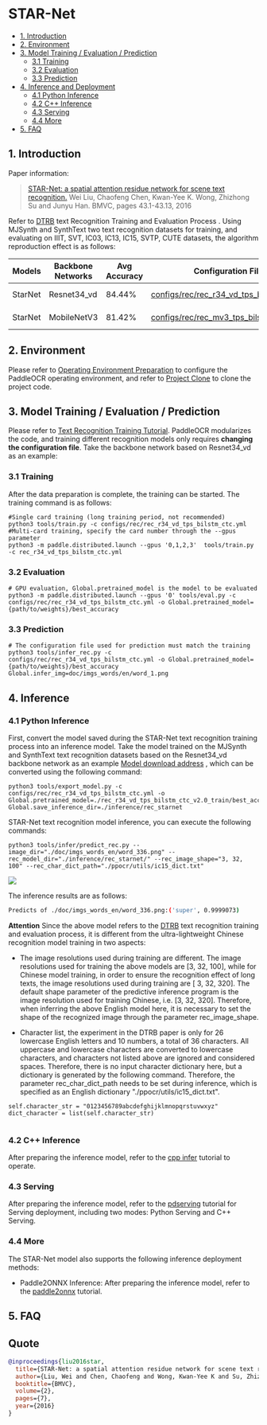 # STAR-Net

- [1. Introduction](#1)
- [2. Environment](#2)
- [3. Model Training / Evaluation / Prediction](#3)
    - [3.1 Training](#3-1)
    - [3.2 Evaluation](#3-2)
    - [3.3 Prediction](#3-3)
- [4. Inference and Deployment](#4)
    - [4.1 Python Inference](#4-1)
    - [4.2 C++ Inference](#4-2)
    - [4.3 Serving](#4-3)
    - [4.4 More](#4-4)
- [5. FAQ](#5)

<a name="1"></a>
## 1. Introduction

Paper information:
> [STAR-Net: a spatial attention residue network for scene text recognition.](http://www.bmva.org/bmvc/2016/papers/paper043/paper043.pdf)
> Wei Liu, Chaofeng Chen, Kwan-Yee K. Wong, Zhizhong Su and Junyu Han.
> BMVC, pages 43.1-43.13, 2016

Refer to [DTRB](https://arxiv.org/abs/1904.01906) text Recognition Training and Evaluation Process . Using MJSynth and SynthText two text recognition datasets for training, and evaluating on IIIT, SVT, IC03, IC13, IC15, SVTP, CUTE datasets, the algorithm reproduction effect is as follows:

|Models|Backbone Networks|Avg Accuracy|Configuration Files|Download Links|
| --- | --- | --- | --- | --- |
|StarNet|Resnet34_vd|84.44%|[configs/rec/rec_r34_vd_tps_bilstm_ctc.yml](../../configs/rec/rec_r34_vd_tps_bilstm_ctc.yml)|[trained model](https://paddleocr.bj.bcebos.com/dygraph_v2.0/en/rec_r34_vd_tps_bilstm_ctc_v2.0_train.tar)|
|StarNet|MobileNetV3|81.42%|[configs/rec/rec_mv3_tps_bilstm_ctc.yml](../../configs/rec/rec_mv3_tps_bilstm_ctc.yml)|[ trained model](https://paddleocr.bj.bcebos.com/dygraph_v2.0/en/rec_mv3_tps_bilstm_ctc_v2.0_train.tar)|


<a name="2"></a>
## 2. Environment
Please refer to [Operating Environment Preparation](./environment_en.md) to configure the PaddleOCR operating environment, and refer to [Project Clone](./clone_en.md) to clone the project code.

<a name="3"></a>
## 3. Model Training / Evaluation / Prediction

Please refer to [Text Recognition Training Tutorial](./recognition_en.md). PaddleOCR modularizes the code, and training different recognition models only requires **changing the configuration file**. Take the backbone network based on Resnet34_vd as an example:

<a name="3-1"></a>
### 3.1 Training
After the data preparation is complete, the training can be started. The training command is as follows:

````
#Single card training (long training period, not recommended)
python3 tools/train.py -c configs/rec/rec_r34_vd_tps_bilstm_ctc.yml #Multi-card training, specify the card number through the --gpus parameter
python3 -m paddle.distributed.launch --gpus '0,1,2,3'  tools/train.py -c rec_r34_vd_tps_bilstm_ctc.yml
 ````

<a name="3-2"></a>
### 3.2 Evaluation

````
# GPU evaluation, Global.pretrained_model is the model to be evaluated
python3 -m paddle.distributed.launch --gpus '0' tools/eval.py -c configs/rec/rec_r34_vd_tps_bilstm_ctc.yml -o Global.pretrained_model={path/to/weights}/best_accuracy
 ````

<a name="3-3"></a>
### 3.3 Prediction

````
# The configuration file used for prediction must match the training
python3 tools/infer_rec.py -c configs/rec/rec_r34_vd_tps_bilstm_ctc.yml -o Global.pretrained_model={path/to/weights}/best_accuracy Global.infer_img=doc/imgs_words/en/word_1.png
 ````

<a name="4"></a>
## 4. Inference

<a name="4-1"></a>
### 4.1 Python Inference
First, convert the model saved during the STAR-Net text recognition training process into an inference model. Take the model trained on the MJSynth and SynthText text recognition datasets based on the Resnet34_vd backbone network as an example [Model download address]( https://paddleocr.bj.bcebos.com/dygraph_v2.0/en/rec_r34_vd_none_bilstm_ctc_v2.0_train.tar) , which can be converted using the following command:

```shell
python3 tools/export_model.py -c configs/rec/rec_r34_vd_tps_bilstm_ctc.yml -o Global.pretrained_model=./rec_r34_vd_tps_bilstm_ctc_v2.0_train/best_accuracy  Global.save_inference_dir=./inference/rec_starnet
 ````

STAR-Net text recognition model inference, you can execute the following commands:

```shell
python3 tools/infer/predict_rec.py --image_dir="./doc/imgs_words_en/word_336.png" --rec_model_dir="./inference/rec_starnet/" --rec_image_shape="3, 32, 100" --rec_char_dict_path="./ppocr/utils/ic15_dict.txt"
 ````

![](../imgs_words_en/word_336.png)

The inference results are as follows:


```bash
Predicts of ./doc/imgs_words_en/word_336.png:('super', 0.9999073)
```

**Attention** Since the above model refers to the [DTRB](https://arxiv.org/abs/1904.01906) text recognition training and evaluation process, it is different from the ultra-lightweight Chinese recognition model training in two aspects:

- The image resolutions used during training are different. The image resolutions used for training the above models are [3, 32, 100], while for Chinese model training, in order to ensure the recognition effect of long texts, the image resolutions used during training are [ 3, 32, 320]. The default shape parameter of the predictive inference program is the image resolution used for training Chinese, i.e. [3, 32, 320]. Therefore, when inferring the above English model here, it is necessary to set the shape of the recognized image through the parameter rec_image_shape.

- Character list, the experiment in the DTRB paper is only for 26 lowercase English letters and 10 numbers, a total of 36 characters. All uppercase and lowercase characters are converted to lowercase characters, and characters not listed above are ignored and considered spaces. Therefore, there is no input character dictionary here, but a dictionary is generated by the following command. Therefore, the parameter rec_char_dict_path needs to be set during inference, which is specified as an English dictionary "./ppocr/utils/ic15_dict.txt".

```
self.character_str = "0123456789abcdefghijklmnopqrstuvwxyz"
dict_character = list(self.character_str)


 ```

<a name="4-2"></a>
### 4.2 C++ Inference

After preparing the inference model, refer to the [cpp infer](../../deploy/cpp_infer/) tutorial to operate.

<a name="4-3"></a>
### 4.3 Serving

After preparing the inference model, refer to the [pdserving](../../deploy/pdserving/) tutorial for Serving deployment, including two modes: Python Serving and C++ Serving.

<a name="4-4"></a>
### 4.4 More

The STAR-Net model also supports the following inference deployment methods:

- Paddle2ONNX Inference: After preparing the inference model, refer to the [paddle2onnx](../../deploy/paddle2onnx/) tutorial.

<a name="5"></a>
## 5. FAQ

## Quote

```bibtex
@inproceedings{liu2016star,
  title={STAR-Net: a spatial attention residue network for scene text recognition.},
  author={Liu, Wei and Chen, Chaofeng and Wong, Kwan-Yee K and Su, Zhizhong and Han, Junyu},
  booktitle={BMVC},
  volume={2},
  pages={7},
  year={2016}
}
```
